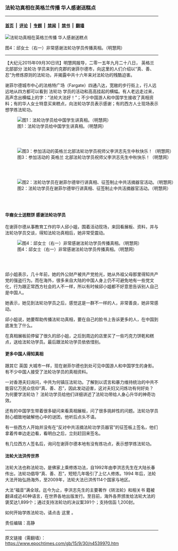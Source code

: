 ### 法轮功真相在英格兰传播 华人感谢送糕点

---

#### [首页](../../../..?n4539970) &nbsp;|&nbsp; [评论](../../../../../epoch-comment?n4539970) &nbsp;|&nbsp; [专题](../../../../../epoch-special?n4539970) &nbsp;|&nbsp; [禁闻](../../../../../epoch-news?n4539970) &nbsp;|&nbsp; [禁书](../../../../../books?n4539970) &nbsp;|&nbsp; [翻墙](https://github.com/gfw-breaker/nogfw/blob/master/README.md?n4539970)


<div><img alt="法轮功真相在英格兰传播 华人感谢送糕点" class="attachment-djy_600_400 size-djy_600_400 wp-post-image" src="https://i.epochtimes.com/assets/uploads/2015/09/1509301142452192-600x400.jpg"/>
<div class="caption">
 <p>
  图4：邱女士（右一）非常感谢法轮功学员传播真相。（明慧网）
 </p>
</div></div><hr/><div class="post_content" id="artbody" itemprop="articleBody">
 <!-- article content begin -->
 <p>
  【大纪元2015年09月30日讯】明慧网报导，二零一五年九月二十八日，
  <ok href="https://www.epochtimes.com/gb/tag/%E8%8B%B1%E6%A0%BC%E5%85%B0.html">
   英格兰
  </ok>
  北部部分
  <ok href="https://www.epochtimes.com/gb/tag/%E6%B3%95%E8%BD%AE%E5%8A%9F.html">
   法轮功
  </ok>
  学员来到约克郡的谢菲尔德市，向这里的人们介绍以“真、善、忍”为修炼原则的法轮功，并揭露中共十六年来对法轮功的残酷迫害。
 </p>
 <p>
  谢菲尔德城市中心的法格特广场（Fargate）四通八达，宽敞的步行街上，行人远远地从四方都可以看到
  <ok href="https://www.epochtimes.com/gb/tag/%E6%B3%95%E8%BD%AE%E5%8A%9F.html">
   法轮功
  </ok>
  学员的活动和高高挂起的横幅。有人老远走过来，高声念出横幅上的字：“法轮大法好！”；不少中国游人和中国学生接收了真相资料；有的华人女士特意买来糕点，向法轮功学员表示感谢；有的西方人士现场表示想学炼法轮功。
 </p>
 <figure aria-describedby="caption-attachment-6520168" class="wp-caption aligncenter" id="attachment_6520168" style="width: 600px">
  <ok href=" https://i.epochtimes.com/assets/uploads/2015/09/1509301142342192-600x450.jpg" rel="noreferrer noopener" target="_blank">
   <img alt="图1：法轮功学员给中国学生讲真相。（明慧网）" class="size-large wp-image-6520168" src="https://i.epochtimes.com/assets/uploads/2015/09/1509301142342192-600x450.jpg" title="图1：法轮功学员给中国学生讲真相。（明慧网）"/>
  </ok>
  <br/><figcaption class="wp-caption-text" id="caption-attachment-6520168">
   图1：法轮功学员给中国学生讲真相。（明慧网）
  </figcaption><br/>
 </figure><br/>
 <figure aria-describedby="caption-attachment-6520180" class="wp-caption aligncenter" id="attachment_6520180" style="width: 600px">
  <ok href=" https://i.epochtimes.com/assets/uploads/2015/09/1509301142412192-600x488.jpg" rel="noreferrer noopener" target="_blank">
   <img alt="图3：参加活动的英格兰北部法轮功学员祝师父李洪志先生中秋快乐！（明慧网）" class="size-large wp-image-6520180" src="https://i.epochtimes.com/assets/uploads/2015/09/1509301142412192-600x488.jpg" title="图3：参加活动的英格兰北部法轮功学员祝师父李洪志先生中秋快乐！（明慧网）"/>
  </ok>
  <br/><figcaption class="wp-caption-text" id="caption-attachment-6520180">
   图3：参加活动的
   <ok href="https://www.epochtimes.com/gb/tag/%E8%8B%B1%E6%A0%BC%E5%85%B0.html">
    英格兰
   </ok>
   北部法轮功学员祝师父李洪志先生中秋快乐！（明慧网）
  </figcaption><br/>
 </figure><br/>
 <figure aria-describedby="caption-attachment-6520195" class="wp-caption aligncenter" id="attachment_6520195" style="width: 600px">
  <ok href=" https://i.epochtimes.com/assets/uploads/2015/09/1509301142382192-600x550.jpg" rel="noreferrer noopener" target="_blank">
   <img alt="图2：法轮功学员在谢菲尔德举行讲真相、征签制止中共活摘器官活动。（明慧网）" class="size-large wp-image-6520195" src="https://i.epochtimes.com/assets/uploads/2015/09/1509301142382192-600x550.jpg" title="图2：法轮功学员在谢菲尔德举行讲真相、征签制止中共活摘器官活动。（明慧网）"/>
  </ok>
  <br/><figcaption class="wp-caption-text" id="caption-attachment-6520195">
   图2：法轮功学员在谢菲尔德举行讲真相、征签制止中共活摘器官活动。（明慧网）
  </figcaption><br/>
 </figure><br/>
 <p>
  <h4>
   华裔女士送糕饼 感谢法轮功学员
  </h4>
  <p>
   在谢菲尔德从事教育工作的华人邱小姐，围着活动现场，来回看展板、资料，并与法轮功学员交谈，得知法轮功真相后，她非常受震动。
  </p>
  <figure aria-describedby="caption-attachment-6520208" class="wp-caption aligncenter" id="attachment_6520208" style="width: 600px">
   <ok href=" https://i.epochtimes.com/assets/uploads/2015/09/1509301142452192-600x450.jpg" rel="noreferrer noopener" target="_blank">
    <img alt="图4：邱女士（右一）非常感谢法轮功学员传播真相。（明慧网）" class="size-large wp-image-6520208" src="https://i.epochtimes.com/assets/uploads/2015/09/1509301142452192-600x450.jpg" title="图4：邱女士（右一）非常感谢法轮功学员传播真相。（明慧网）"/>
   </ok>
   <br/><figcaption class="wp-caption-text" id="caption-attachment-6520208">
    图4：邱女士（右一）非常感谢法轮功学员传播真相。（明慧网）
   </figcaption><br/>
  </figure><br/>
  <p>
   邱小姐表示，几十年前，她的外公财产被共产党抢光，她从外祖父母那里得知共产党的强盗行为。而在海外，很多来自大陆的中国人身上仍不可避免地有一些党文化，行为跟正常西方社会的人不一样，所以有时候邱小姐都不好意思告诉别人自己是中国人。
  </p>
  <p>
   她表示，她见到法轮功学员之后，感觉这是一群不一样的人，非常善良，她非常感动。
  </p>
  <p>
   邱小姐说，她要帮助传播法轮功真相，要在自己的脸书上告诉更多的人，在中国到底发生了什么。
  </p>
  <p>
   在真相展板前停留了很久的邱小姐，之后到周边的店里买了一些巧克力饼乾和糕点，送给法轮功学员。最后跟法轮功学员依依惜别。
  </p>
  <p>
   <h4>
    更多中国人得知真相
   </h4>
   <p>
    跟其它
    <ok href="https://www.epochtimes.com/gb/tag/%E8%8B%B1%E5%9B%BD.html">
     英国
    </ok>
    大城市一样，现在谢菲尔德也到处可见中国游人和中国学生的身影。有不少中国人接受了法轮功学员的真相资料。
   </p>
   <p>
    一对香港夫妇询问，中共为何镇压法轮功。了解到以谎言和暴力维持统治的中共不能容亿万民众信仰“真、善、忍”，因此发动迫害，这对夫妇又问炼功有何好处？ 为何要学法轮功？ 法轮功学员给他们详细讲述了法轮功带给人身心升华的神奇功效。
   </p>
   <p>
    还有的中国学生带着很多疑问来看真相展板，问了很多挑衅性的问题。法轮功学员耐心细致地破解他心中的谜团，他听后点头不语。
   </p>
   <p>
    有一些西方人开始并没有在“反对中共活摘法轮功学员器官”的征签板上签名，他们拿着传单边走边看，看明白之后，立刻赶回来签名。
   </p>
   <p>
    有几位西方人签名后，询问在谢菲尔德本地有没有炼功点，表示想学炼法轮功。
   </p>
   <p>
    <h4>
     法轮大法洪传世界
    </h4>
    <p>
     法轮大法也称法轮功，是佛家上乘修炼功法，自1992年由李洪志先生在大陆长春传出，法轮功倡导“真、善、忍”，短短几年吸引了上亿人修炼。1994 年后，法轮大法开始弘扬海外，至2009年，法轮大法已洪传114个国家与地区。
    </p>
    <p>
     大法“福音”满全球。迄今为止，李洪志先生的主要著作《转法轮》和相关书 籍被翻译成近40种语言，在世界各地出版发行。至目前，海外各界颁发给法轮大法的褒奖达1,899个；通过支持法轮功的决议案391个；支持信函 1,200封。
    </p>
    <p>
     如何开始学炼法轮功，请点击
     <ok href="https://www.epochtimes.com/gb/9/4/29/n2510020.htm">
      这里
     </ok>
     。
    </p>
    <p>
     责任编辑：高静
    </p>
    <!-- article content end -->
    <div id="below_article_ad">
    </div>
   </p>
  </p>
 </p>
</div>


---

原文链接（需翻墙）：https://www.epochtimes.com/gb/15/9/30/n4539970.htm